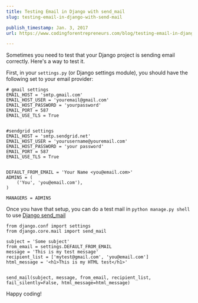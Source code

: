 ```yaml
---
title: Testing Email in Django with send_mail
slug: testing-email-in-django-with-send-mail

publish_timestamp: Jan. 3, 2017
url: https://www.codingforentrepreneurs.com/blog/testing-email-in-django-with-send-mail/

---
```


Sometimes you need to test that your Django project is sending email correctly. Here's a way to test it.

First, in your `settings.py` (or Django settings module), you should have the following set to your email provider:

```
# gmail settings
EMAIL_HOST = 'smtp.gmail.com'
EMAIL_HOST_USER = 'youremail@gmail.com' 
EMAIL_HOST_PASSWORD = 'yourpassword'
EMAIL_PORT = 587
EMAIL_USE_TLS = True


#sendgrid settings
EMAIL_HOST = 'smtp.sendgrid.net'
EMAIL_HOST_USER = 'yourusername@youremail.com'
EMAIL_HOST_PASSWORD = 'your password'
EMAIL_PORT = 587
EMAIL_USE_TLS = True


DEFAULT_FROM_EMAIL = 'Your Name <you@email.com>'
ADMINS = (
    ('You', 'you@email.com'),
)

MANAGERS = ADMINS

```

Once you have that setup, you can do a test mail in `python manage.py shell` to use [Django send_mail](https://docs.djangoproject.com/en/1.10/topics/email/#send-mail)

```
from django.conf import settings
from django.core.mail import send_mail

subject = 'Some subject'
from_email = settings.DEFAULT_FROM_EMAIL
message = 'This is my test message'
recipient_list = ['mytest@gmail.com', 'you@email.com']
html_message = '<h1>This is my HTML test</h1>'


send_mail(subject, message, from_email, recipient_list, fail_silently=False, html_message=html_message)

```

Happy coding!
